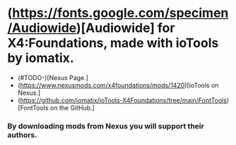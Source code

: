 # (https://fonts.google.com/specimen/Audiowide)[Audiowide] for X4:Foundations, made with ioTools by iomatix.

- (#TODO-)[Nexus Page.]
- (https://www.nexusmods.com/x4foundations/mods/1420)[ioTools on Nexus.]
- (https://github.com/iomatix/ioTools-X4Foundations/tree/main/FontTools)[FontTools on the GitHub.]


### By downloading mods from Nexus you will support their authors.
